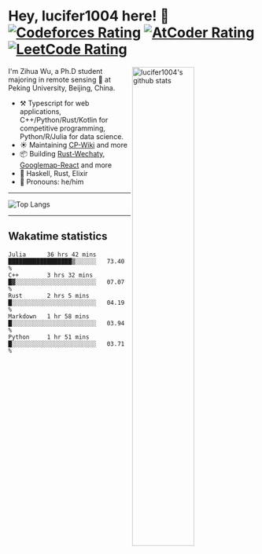 # Hey, lucifer1004 here! :wave: [![Codeforces Rating](https://cp-logo.vercel.app/codeforces/lucifer1004)](https://codeforces.com/profile/lucifer1004) [![AtCoder Rating](https://cp-logo.vercel.app/atcoder/lucifer1004)](https://atcoder.jp/users/lucifer1004) [![LeetCode Rating](https://cp-logo.vercel.app/leetcode/lucifer1004)](https://leetcode-cn.com/u/lucifer1004/)

<img width="50%" align="right" alt="lucifer1004's github stats" src="https://github-readme-stats.vercel.app/api?username=lucifer1004&show_icons=true">

I'm Zihua Wu, a Ph.D student majoring in remote sensing :satellite: at Peking University, Beijing, China.

- :hammer_and_pick: Typescript for web applications, C++/Python/Rust/Kotlin for competitive programming, Python/R/Julia for data science.
- :sunny: Maintaining [CP-Wiki](https://cp-wiki.vercel.app) and more 
- :package: Building [Rust-Wechaty](https://github.com/wechaty/rust-wechaty), [Googlemap-React](https://github.com/googlemap-react/googlemap-react) and more
- :seedling: Haskell, Rust, Elixir
- :man: Pronouns: he/him

---

![Top Langs](https://github-readme-stats.vercel.app/api/top-langs/?username=lucifer1004&layout=compact)

---

## Wakatime statistics

<!--START_SECTION:waka-->
```text
Julia      36 hrs 42 mins  ██████████████████▒░░░░░░   73.40 % 
C++        3 hrs 32 mins   █▓░░░░░░░░░░░░░░░░░░░░░░░   07.07 % 
Rust       2 hrs 5 mins    █░░░░░░░░░░░░░░░░░░░░░░░░   04.19 % 
Markdown   1 hr 58 mins    █░░░░░░░░░░░░░░░░░░░░░░░░   03.94 % 
Python     1 hr 51 mins    █░░░░░░░░░░░░░░░░░░░░░░░░   03.71 % 
```
<!--END_SECTION:waka-->
